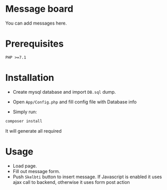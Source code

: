 # Message board

You can add messages here.

# Prerequisites

```PHP >=7.1```

# Installation

- Create mysql database and import `DB.sql` dump.

- Open `App/Config.php` and fill config file with Database info

- Simply run:
```bash 
composer install
```
It will generate all required 

# Usage

- Load page.
- Fill out message form.
- Push `Skelbti` button to insert message. If Javascript is enabled it uses ajax call to backend, otherwise it uses form post action

